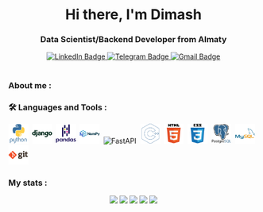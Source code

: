 <div id="header" align="center">
  <h1>Hi there, I'm Dimash</h1>
  <h3>Data Scientist/Backend Developer from Almaty</h3>
  <a href="https://www.linkedin.com/in/dinmukhamed-bazarkhanov-6249b825b/?originalSubdomain=kz">
    <img src="https://img.shields.io/badge/LinkedIn-blue?style=for-the-badge&logo=linkedin&logoColor=white" alt="LinkedIn Badge"/>
  </a>
  <a href="https://t.me/ditajes">
    <img src="https://img.shields.io/badge/Telegram-blue?style=for-the-badge&logo=telegram&logoColor=white" alt="Telegram Badge"/>
  </a>
  <a href="mailto:dbazarkhanov33@gmail.com">
    <img src="https://img.shields.io/badge/Gmail-red?style=for-the-badge&logo=gmail&logoColor=white" alt="Gmail Badge"/>
  </a>
</div>
<div align="center">
  <img src="https://komarev.com/ghpvc/?username=dbazarkhanov&style=flat-square&color=blue" alt=""/>
</div>

### About me :

### :hammer_and_wrench: Languages and Tools :
<div>
  <img src="https://github.com/devicons/devicon/blob/master/icons/python/python-original-wordmark.svg" title="Python" alt="Python" width="40" height="40"/>&nbsp;
  <img src="https://github.com/devicons/devicon/blob/master/icons/django/django-plain-wordmark.svg" title="Django" alt="Django" width="40" height="40"/>&nbsp;
  <img src="https://github.com/devicons/devicon/blob/master/icons/pandas/pandas-original-wordmark.svg" title="Pandas" alt="Pandas" width="40" height="40"/>&nbsp;
  <img src="https://github.com/devicons/devicon/blob/master/icons/numpy/numpy-original-wordmark.svg" title="Numpy" alt="Numpy" width="40" height="40"/>&nbsp;
  <img src="https://github.com/devicons/devicon/blob/master/icons/fastapi/fastapi-plain-wordmark.svg title="FastAPI" alt="FastAPI" width="40" height="40"/>&nbsp;
  <img src="https://github.com/devicons/devicon/blob/master/icons/cplusplus/cplusplus-line.svg" title="C++" alt="C++" width="40" height="40"/>&nbsp;
  <img src="https://github.com/devicons/devicon/blob/master/icons/html5/html5-original-wordmark.svg" title="HTML5" alt="HTML5" width="40" height="40"/>&nbsp;
  <img src="https://github.com/devicons/devicon/blob/master/icons/css3/css3-original-wordmark.svg" title="css3" alt="css3" width="40" height="40"/>&nbsp;
  <img src="https://github.com/devicons/devicon/blob/master/icons/postgresql/postgresql-original-wordmark.svg" title="PostgreSQL" alt="PostgreSQL" width="40" height="40"/>&nbsp;
  <img src="https://github.com/devicons/devicon/blob/master/icons/mysql/mysql-original-wordmark.svg" title="MySQL" alt="MySQL" width="40" height="40"/>&nbsp;
  <img src="https://github.com/devicons/devicon/blob/master/icons/git/git-original-wordmark.svg" title="Git" alt="Git" width="40" height="40"/>&nbsp;
</div>

### My stats :
<div align="center">
  <img src="http://github-profile-summary-cards.vercel.app/api/cards/profile-details?username=dbazarkhanov&theme=2077"/>
  <img src="http://github-profile-summary-cards.vercel.app/api/cards/repos-per-language?username=dbazarkhanov&theme=2077"/>
  <img src="http://github-profile-summary-cards.vercel.app/api/cards/most-commit-language?username=dbazarkhanov&theme=2077"/>
  <img src="http://github-profile-summary-cards.vercel.app/api/cards/stats?username=dbazarkhanov&theme=2077"/>
  <img src="http://github-profile-summary-cards.vercel.app/api/cards/productive-time?username=dbazarkhanov&theme=2077&utcOffset=8"/>
</div>
